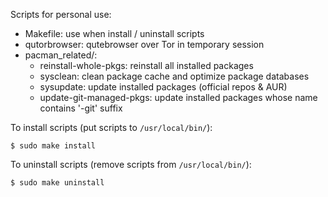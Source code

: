 Scripts for personal use:

- Makefile: use when install / uninstall scripts
- qutorbrowser: qutebrowser over Tor in temporary session
- pacman_related/:
  - reinstall-whole-pkgs: reinstall all installed packages
  - sysclean: clean package cache and optimize package databases
  - sysupdate: update installed packages (official repos & AUR)
  - update-git-managed-pkgs: update installed packages whose name contains '-git' suffix

To install scripts (put scripts to `/usr/local/bin/`):

```
$ sudo make install
```

To uninstall scripts (remove scripts from `/usr/local/bin/`):

```
$ sudo make uninstall
```

